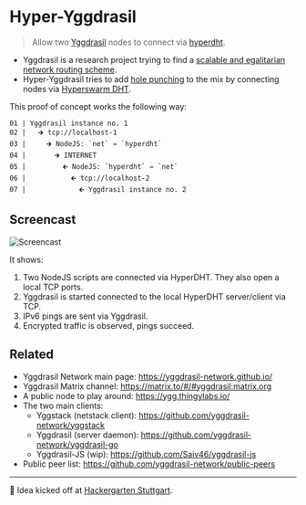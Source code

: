 # Hyper-Yggdrasil

> Allow two [Yggdrasil](https://yggdrasil-network.github.io/) nodes to connect via [hyperdht](https://github.com/holepunchto/hyperdht).

- Yggdrasil is a research project trying to find a [scalable and egalitarian network routing scheme](https://yggdrasil-network.github.io/about.html).
- Hyper-Yggdrasil tries to add [hole punching](https://en.wikipedia.org/wiki/Hole_punching_(networking)) to the mix by connecting nodes via [Hyperswarm DHT](https://github.com/holepunchto/hyperdht).

This proof of concept works the following way:

```
01 | Yggdrasil instance no. 1
02 |   🡲 tcp://localhost-1
03 |     🡲 NodeJS: `net` ⇿ `hyperdht`
04 |       🡲 INTERNET
05 |         🡰 NodeJS: `hyperdht` ⇿ `net`
06 |           🡰 tcp://localhost-2
07 |             🡰 Yggdrasil instance no. 2
```

## Screencast

![Screencast](screencast.gif)

It shows:

1. Two NodeJS scripts are connected via HyperDHT. They also open a local TCP ports.
2. Yggdrasil is started connected to the local HyperDHT server/client via TCP.
3. IPv6 pings are sent via Yggdrasil.
4. Encrypted traffic is observed, pings succeed.

## Related

- Yggdrasil Network main page: https://yggdrasil-network.github.io/
- Yggdrasil Matrix channel: https://matrix.to/#/#yggdrasil:matrix.org
- A public node to play around: https://ygg.thingylabs.io/
- The two main clients:
   - Yggstack (netstack client): https://github.com/yggdrasil-network/yggstack
   - Yggdrasil (server daemon): https://github.com/yggdrasil-network/yggdrasil-go
   - Yggdrasil-JS (wip): https://github.com/Saiv46/yggdrasil-js
- Public peer list: https://github.com/yggdrasil-network/public-peers

***
👋 Idea kicked off at [Hackergarten Stuttgart](https://www.meetup.com/de-DE/hackergarten-stuttgart/).
